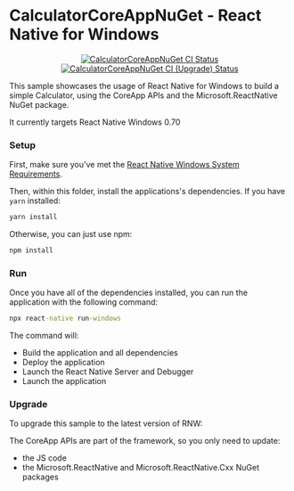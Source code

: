 # CalculatorCoreAppNuGet - React Native for Windows

<p align="center">
  <a href="https://github.com/microsoft/react-native-windows-samples/actions?query=workflow%3A%22CalculatorCoreAppNuGet+CI%22">
    <img src="https://github.com/microsoft/react-native-windows-samples/workflows/CalculatorCoreAppNuGet%20CI/badge.svg" alt="CalculatorCoreAppNuGet CI Status" />
  </a>
  <a href="https://github.com/microsoft/react-native-windows-samples/actions?query=workflow%3A%22CalculatorCoreAppNuGet+CI+%28Upgrade%29%22">
    <img src="https://github.com/microsoft/react-native-windows-samples/workflows/CalculatorCoreAppNuGet%20CI%20(Upgrade)/badge.svg" alt="CalculatorCoreAppNuGet CI (Upgrade) Status" />
  </a>
</p>

This sample showcases the usage of React Native for Windows to build a simple Calculator, using the CoreApp APIs and the Microsoft.ReactNative NuGet package.

It currently targets React Native Windows 0.70

### Setup
First, make sure you've met the [React Native Windows System Requirements](https://microsoft.github.io/react-native-windows/docs/rnw-dependencies).

Then, within this folder, install the applications's dependencies. If you have `yarn` installed:

```cmd
yarn install
```

Otherwise, you can just use npm:

```cmd
npm install
```

### Run
Once you have all of the dependencies installed, you can run the application with the following command:

```cmd
npx react-native run-windows
```

The command will:
* Build the application and all dependencies
* Deploy the application
* Launch the React Native Server and Debugger
* Launch the application

### Upgrade
To upgrade this sample to the latest version of RNW:

The CoreApp APIs are part of the framework, so you only need to update:
- the JS code
- the Microsoft.ReactNative and Microsoft.ReactNative.Cxx NuGet packages
